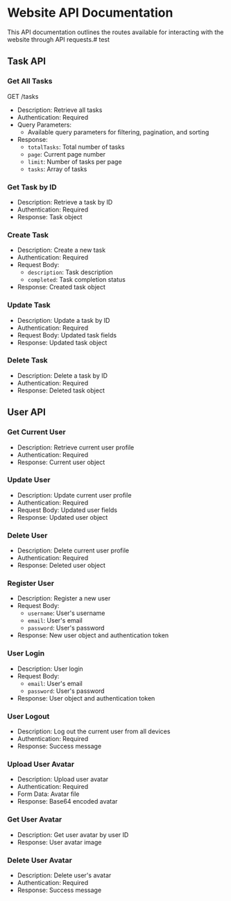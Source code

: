 # Website API Documentation

This API documentation outlines the routes available for interacting with the website through API requests.# test


## Task API

### Get All Tasks
GET /tasks
- Description: Retrieve all tasks
- Authentication: Required
- Query Parameters:
  - Available query parameters for filtering, pagination, and sorting
- Response:
  - `totalTasks`: Total number of tasks
  - `page`: Current page number
  - `limit`: Number of tasks per page
  - `tasks`: Array of tasks

### Get Task by ID

- Description: Retrieve a task by ID
- Authentication: Required
- Response: Task object

### Create Task
- Description: Create a new task
- Authentication: Required
- Request Body:
  - `description`: Task description
  - `completed`: Task completion status
- Response: Created task object

### Update Task
- Description: Update a task by ID
- Authentication: Required
- Request Body: Updated task fields
- Response: Updated task object

### Delete Task
- Description: Delete a task by ID
- Authentication: Required
- Response: Deleted task object

## User API

### Get Current User
- Description: Retrieve current user profile
- Authentication: Required
- Response: Current user object

### Update User
- Description: Update current user profile
- Authentication: Required
- Request Body: Updated user fields
- Response: Updated user object

### Delete User
- Description: Delete current user profile
- Authentication: Required
- Response: Deleted user object

### Register User
- Description: Register a new user
- Request Body:
  - `username`: User's username
  - `email`: User's email
  - `password`: User's password
- Response: New user object and authentication token

### User Login
- Description: User login
- Request Body:
  - `email`: User's email
  - `password`: User's password
- Response: User object and authentication token

### User Logout
- Description: Log out the current user from all devices
- Authentication: Required
- Response: Success message

### Upload User Avatar
- Description: Upload user avatar
- Authentication: Required
- Form Data: Avatar file
- Response: Base64 encoded avatar

### Get User Avatar
- Description: Get user avatar by user ID
- Response: User avatar image

### Delete User Avatar
- Description: Delete user's avatar
- Authentication: Required
- Response: Success message
